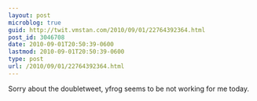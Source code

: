 ```yaml
---
layout: post
microblog: true
guid: http://twit.vmstan.com/2010/09/01/22764392364.html
post_id: 3046708
date: 2010-09-01T20:50:39-0600
lastmod: 2010-09-01T20:50:39-0600
type: post
url: /2010/09/01/22764392364.html
---
```

Sorry about the doubletweet, yfrog seems to be not working for me today.

